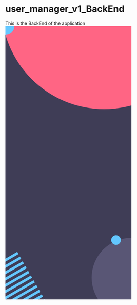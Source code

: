 # user_manager_v1_BackEnd
This is the BackEnd of the application <br/>
![alt text](https://github.com/JaysonMnguni/user_manager_android_app_project/blob/main/alt_bg_img.png)
